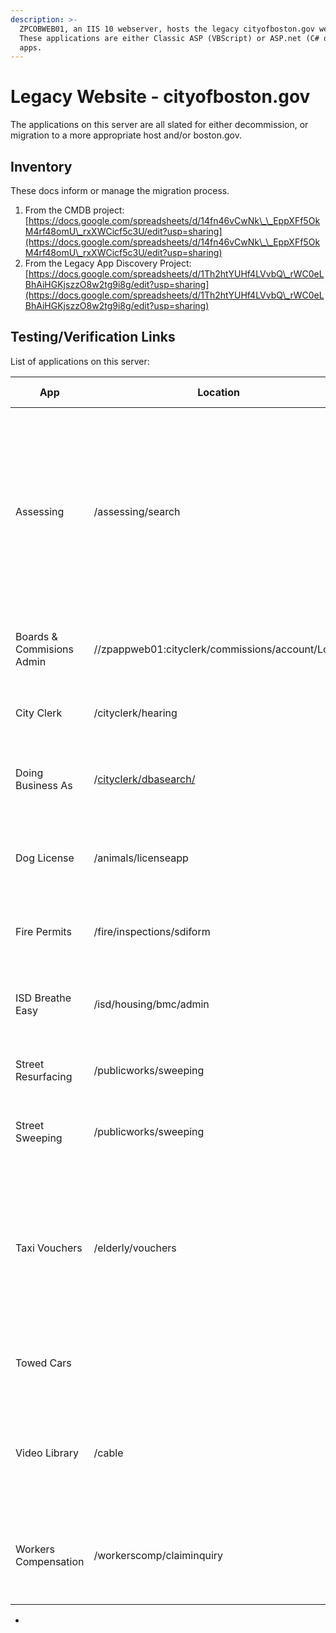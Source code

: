 ```yaml
---
description: >-
  ZPCOBWEB01, an IIS 10 webserver, hosts the legacy cityofboston.gov website.
  These applications are either Classic ASP (VBScript) or ASP.net (C# or VB.net)
  apps.
---
```


# Legacy Website - cityofboston.gov

The applications on this server are all slated for either decommission, or migration to a more appropriate host and/or boston.gov.&#x20;

## Inventory

These docs inform or manage the migration process.

1. From the CMDB project: [https://docs.google.com/spreadsheets/d/14fn46vCwNk\_\_EppXFf5OkM4rf48omU\_rxXWCicf5c3U/edit?usp=sharing](https://docs.google.com/spreadsheets/d/14fn46vCwNk\_\_EppXFf5OkM4rf48omU\_rxXWCicf5c3U/edit?usp=sharing)
2. From the Legacy App Discovery Project:\
   [https://docs.google.com/spreadsheets/d/1Th2htYUHf4LVvbQ\_rWC0eLBhAiHGKjszzO8w2tg9i8g/edit?usp=sharing](https://docs.google.com/spreadsheets/d/1Th2htYUHf4LVvbQ\_rWC0eLBhAiHGKjszzO8w2tg9i8g/edit?usp=sharing)

## Testing/Verification Links

List of applications on this server:

<table data-full-width="true"><thead><tr><th width="227">App</th><th width="193.5">Location</th><th width="263">Test Page/Links</th><th>Notes</th></tr></thead><tbody><tr><td>Assessing</td><td>/assessing/search</td><td><p>use parcel 05204203000 or 0100010000</p><ul><li><a href="https://www.cityofboston.gov/assessing/search">Homepage</a></li><li><a href="https://www.cityofboston.gov/assessing/search/?q=0504203000">Property Search</a> by pid</li><li><a href="https://www.cityofboston.gov/assessing/search/?owner=OLDE%20TOWN%20TEAM%20REALTY%20TRUST">Property Search</a> by owner</li><li><a href="https://www.cityofboston.gov/assessing/search/?pid=0504203000">Property View</a></li><li><a href="http://app01.cityofboston.gov/AssessingMap/?find=0504203000">map</a></li></ul></td><td></td></tr><tr><td>Boards &#x26; Commisions Admin</td><td>//zpappweb01:cityclerk/commissions/account/Login</td><td><ul><li><a href="http://zpappweb01/cityclerk/commissions/account/Login?ReturnUrl=%2Fcityclerk%2Fcommissions%2F">Admin</a></li></ul></td><td>Note this is <strong>not</strong> on <strong>ZPCOBWEB01</strong>, it is on <mark style="color:red;"><strong>ZPAPPWEB01</strong></mark></td></tr><tr><td>City Clerk</td><td>/cityclerk/hearing</td><td><ul><li><a href="https://www.cityofboston.gov/cityclerk/hearing/see.asp?type=ag">Council Meeting Agenda</a></li></ul></td><td></td></tr><tr><td>Doing Business As</td><td>/<a href="https://www.cityofboston.gov/cityclerk/dbasearch/">cityclerk/dbasearch/</a></td><td><p>use business name = "Tow"</p><ul><li><a href="https://www.cityofboston.gov/cityclerk/dbasearch/">Search tool</a></li></ul></td><td></td></tr><tr><td>Dog License</td><td>/animals/licenseapp</td><td><ul><li>use tag A-01036 name Juniper</li><li><a href="https://www.cityofboston.gov/animals/licenseapp/Default.aspx">Application</a></li></ul></td><td></td></tr><tr><td>Fire Permits</td><td>/fire/inspections/sdiform</td><td><ul><li><a href="http://documents.boston.gov/images_documents/RPT%20-%20Fleet%20Counselor%20Services_tcm3-8598.pdf">documents</a></li><li><a href="https://www.cityofboston.gov/fire/inspections/sdiform/firerequest.aspx">request form</a></li></ul></td><td></td></tr><tr><td>ISD Breathe Easy</td><td>/isd/housing/bmc/admin</td><td><p>Use RichardO / test</p><ul><li><a href="https://www.cityofboston.gov/isd/housing/bmc/admin/login.asp">Admin Login</a></li></ul></td><td></td></tr><tr><td>Street Resurfacing</td><td>/publicworks/sweeping</td><td><ul><li><a href="https://www.cityofboston.gov/publicworks/sweeping/Resurfacing.aspx">Homepage</a></li></ul></td><td><ul><li>Classic ASP app</li></ul></td></tr><tr><td>Street Sweeping</td><td>/publicworks/sweeping</td><td><ul><li><a href="https://www.cityofboston.gov/publicworks/sweeping/">Search</a></li><li><a href="https://www.cityofboston.gov/publicworks/sweeping/lyris.asp?email=lisaur1@yahoo.com&#x26;date=04/17/2023">Email Alerts</a></li><li><a href="https://www.cityofboston.gov/publicworks/sweeping/admin/Default.aspx">Admin</a></li></ul></td><td><ul><li>aspx (c#) app</li></ul></td></tr><tr><td>Taxi Vouchers</td><td>/elderly/vouchers</td><td><p>account details unknown</p><ul><li><a href="https://cityofboston.gov/elderly/vouchers">Admin Login</a></li></ul></td><td><p>This site is apparently <mark style="color:red;"><strong>NOT USED</strong></mark></p><ul><li>aspx (vb.net) app</li><li>aspnetdb database disconnected (or user login removed)</li></ul></td></tr><tr><td>Towed Cars</td><td></td><td><p>use plate 123456</p><ul><li><a href="https://www.cityofboston.gov/towing/search/">Search</a></li></ul></td><td></td></tr><tr><td>Video Library</td><td>/cable</td><td><p>Use "street" and "Public Works"</p><ul><li><a href="https://www.cityofboston.gov/cable/video_library.asp">Search</a></li><li><a href="https://www.cityofboston.gov/cable/video_library.asp?id=57241">Example Video</a></li></ul></td><td></td></tr><tr><td>Workers Compensation</td><td>/workerscomp/claiminquiry</td><td><p>Login details in dashlane</p><ul><li><a href="https://www.cityofboston.gov/workerscomp/claiminquiry/">Homepage</a></li><li><a href="https://www.cityofboston.gov/workerscomp/claiminquiry/login.aspx">Admin Login</a></li></ul></td><td></td></tr></tbody></table>

*
